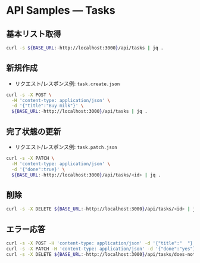 # API Samples — Tasks

## 基本リスト取得
```bash
curl -s ${BASE_URL:-http://localhost:3000}/api/tasks | jq .
```

## 新規作成
- リクエスト/レスポンス例: `task.create.json`
```bash
curl -s -X POST \
  -H 'content-type: application/json' \
  -d '{"title":"Buy milk"}' \
  ${BASE_URL:-http://localhost:3000}/api/tasks | jq .
```

## 完了状態の更新
- リクエスト/レスポンス例: `task.patch.json`
```bash
curl -s -X PATCH \
  -H 'content-type: application/json' \
  -d '{"done":true}' \
  ${BASE_URL:-http://localhost:3000}/api/tasks/<id> | jq .
```

## 削除
```bash
curl -s -X DELETE ${BASE_URL:-http://localhost:3000}/api/tasks/<id> | jq .
```

## エラー応答
```bash
curl -s -X POST -H 'content-type: application/json' -d '{"title":"  "}' ${BASE_URL:-http://localhost:3000}/api/tasks | jq .
curl -s -X PATCH -H 'content-type: application/json' -d '{"done":"yes"}' ${BASE_URL:-http://localhost:3000}/api/tasks/unknown | jq .
curl -s -X DELETE ${BASE_URL:-http://localhost:3000}/api/tasks/does-not-exist | jq .
```
